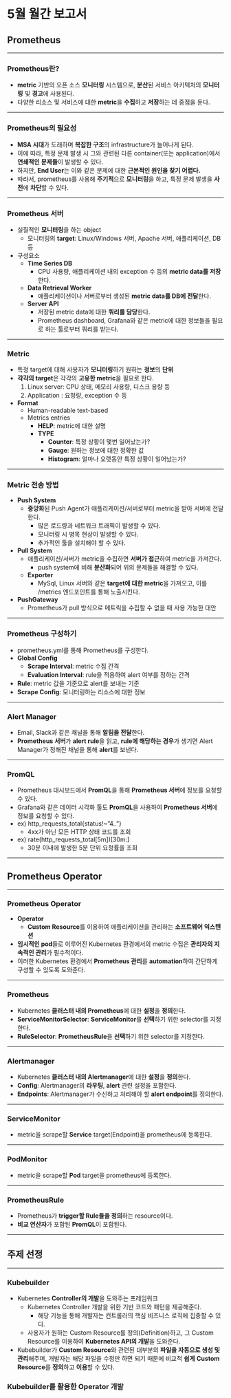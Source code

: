 # 5월 월간 보고서


## Prometheus

---

### Prometheus란?

- **metric** 기반의 오픈 소스 **모니터링** 시스템으로, **분산**된 서비스 아키텍처의 **모니터링** 및 **경고**에 사용된다.
- 다양한 리소스 및 서비스에 대한 **metric**을 **수집**하고 **저장**하는 데 중점을 둔다.

---

### Prometheus의 필요성

- **MSA 시대**가 도래하며 **복잡한 구조**의 infrastructure가 늘어나게 된다.
- 이에 따라, 특정 문제 발생 시 그와 관련된 다른 container(또는 application)에서 **연쇄적인 문제들**이 발생할 수 있다.
- 하지만, **End User**는 이와 같은 문제에 대한 **근본적인 원인을 찾기 어렵다.**
- 따라서, prometheus를 사용해 **주기적**으로 **모니터링**을 하고, 특정 문제 발생을 **사전**에 **차단**할 수 있다.

---

### Prometheus 서버

- 실질적인 **모니터링**을 하는 object
    - 모니터링의 **target**: Linux/Windows 서버, Apache 서버, 애플리케이션, DB 등
- 구성요소
    - **Time Series DB**
        - CPU 사용량, 애플리케이션 내의 exception 수 등의 **metric data를 저장**한다.
    - **Data Retrieval Worker**
        - 애플리케이션이나 서버로부터 생성된 **metric data를 DB에 전달**한다.
    - **Server API**
        - 저장된 metric data에 대한 **쿼리를 담당**한다.
        - Prometheus dashboard, Grafana와 같은 metric에 대한 정보들을 필요로 하는 툴로부터 쿼리를 받는다.

---

### Metric

- 특정 target에 대해 사용자가 **모니터링**하기 원하는 **정보**의 **단위**
- **각각의 target**은 각각의 **고유한 metric**을 필요로 한다.
    1.  Linux server: CPU 상태, 메모리 사용량, 디스크 용량 등
    2. Application : 요청량, exception 수 등
- **Format**
    - Human-readable text-based
    - Metrics entries
        - **HELP**: metric에 대한 설명
        - **TYPE**
            - **Counter**: 특정 상황이 몇번 일어났는가?
            - **Gauge**: 원하는 정보에 대한 정확한 값
            - **Histogram**: 얼마나 오랫동안 특정 상황이 일어났는가?

---

### Metric 전송 방법

- **Push System**
    - **중앙화**된 Push Agent가 애플리케이션/서버로부터 metric을 받아 서버에 전달한다.
        - 많은 로드량과 네트워크 트래픽이 발생할 수 있다.
        - 모니터링 시 병목 현상이 발생할 수 있다.
        - 추가적인 툴을 설치해야 할 수 있다.
- **Pull System**
    - 애플리케이션/서버가 metric을 수집하면 **서버가 접근**하여 metric을 가져간다.
        - push system에 비해 **분산화**되어 위의 문제들을 해결할 수 있다.
    - **Exporter**
        - MySql, Linux 서버와 같은 **target에 대한 metric**을 가져오고, 이를 /metrics 엔드포인트를 통해 노출시킨다.
- **PushGateway**
    - Prometheus가 pull 방식으로 메트릭을 수집할 수 없을 때 사용 가능한 대안

---

### Prometheus 구성하기

- prometheus.yml를 통해 Prometheus를 구성한다.
- **Global Config**
    - **Scrape Interval**: metric 수집 간격
    - **Evaluation Interval**: rule을 적용하여 alert 여부를 정하는 간격
- **Rule**: metric 값을 기준으로 alert를 보내는 기준
- **Scrape Config**: 모니터링하는 리소스에 대한 정보

---

### Alert Manager

- Email, Slack과 같은 채널을 통해 **알림을 전달**한다.
- **Prometheus 서버**가 **alert rule**을 읽고, **rule에 해당하는 경우**가 생기면 Alert Manager가 정해진 채널을 통해 **alert**를 보낸다.

---

### PromQL

- Prometheus 대시보드에서 **PromQL**을 통해 **Prometheus 서버**에 정보를 요청할 수 있다.
- Grafana와 같은 데이터 시각화 툴도 **PromQL**을 사용하여 **Prometheus 서버**에 정보를 요청할 수 있다.
- ex) http_requests_total{status!~”4..”}
    - 4xx가 아닌 모든 HTTP 상태 코드를 조회
- ex) rate(http_requests_total[5m])[30m:]
    - 30분 이내에 발생한 5분 단위 요청률을 조회

---

## Prometheus Operator

---

### Prometheus Operator

- **Operator**
    - **Custom Resource**를 이용하여 애플리케이션을 관리하는 **소프트웨어 익스텐션**
- **임시적인 pod**들로 이루어진 Kubernetes 환경에서의 metric 수집은 **관리자의 지속적인 관리**가 필수적이다.
- 이러한 Kubernetes 환경에서 **Prometheus 관리**를 **automation**하여 간단하게 구성할 수 있도록 도와준다.

---

### Prometheus

- Kubernetes **클러스터 내의 Prometheus**에 대한 **설정**을 **정의**한다.
- **ServiceMonitorSelector**: **ServiceMonitor**를 **선택**하기 위한 selector를 지정한다.
- **RuleSelector**: **PrometheusRule**을 **선택**하기 위한 selector를 지정한다.

---

### Alertmanager

- Kubernetes **클러스터 내의 Alertmanager**에 대한 **설정**을 **정의**한다.
- **Config**: Alertmanager의 **라우팅**, **alert** 관련 설정을 포함한다.
- **Endpoints**: Alertmanager가 수신하고 처리해야 할 **alert endpoint**를 정의한다.

---

### ServiceMonitor

- metric을 scrape할 **Service** target(Endpoint)을 prometheus에 등록한다.

---

### PodMonitor

- metric을 scrape할 **Pod** target을 prometheus에 등록한다.

---

### PrometheusRule

- Prometheus가 **trigger할 Rule들을 정의**하는 resource이다.
- **비교 연산자**가 포함된 **PromQL**이 포함된다.

---

## 주제 선정

---

### Kubebuilder

- Kubernetes **Controller의 개발**을 도와주는 프레임워크
    - Kubernetes Controller 개발을 위한 기반 코드와 패턴을 제공해준다.
        - 해당 기능을 통해 개발자는 컨트롤러의 핵심 비즈니스 로직에 집중할 수 있다.
    - 사용자가 원하는 Custom Resource를 정의(Definition)하고, 그 Custom Resource를 이용하여 **Kubernetes API의 개발**을 도와준다.
- Kubebuilder가 **Custom Resource**와 관련된 대부분의 **파일을 자동으로 생성 및 관리**해주며, 개발자는 해당 파일을 수정만 하면 되기 때문에 비교적 **쉽게** **Custom Resource**를 **정의**하고 **이용**할 수 있다.

### Kubebuilder를 활용한 Operator 개발